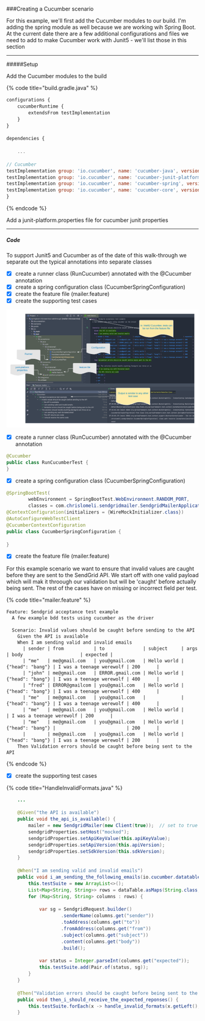 ###Creating a Cucumber scenario

For this example, we'll first add the Cucumber modules to our build.  I'm adding the spring module as well because we are working wih Spring Boot.  At the current date there are a few additional configurations and files we need to add to make Cucumber work with Junit5 - we'll list those in this section

---
#####Setup

Add the Cucumber modules to the build 

{% code title="build.gradle.java" %}
```javascript
configurations {
    cucumberRuntime {
        extendsFrom testImplementation
    }
}

dependencies {

    ...
    
// Cucumber
testImplementation group: 'io.cucumber', name: 'cucumber-java', version:  "${cukesVersion}"
testImplementation group: 'io.cucumber', name: 'cucumber-junit-platform-engine', version: "${cukesVersion}"
testImplementation group: 'io.cucumber', name: 'cucumber-spring', version: "${cukesVersion}"
testImplementation group: 'io.cucumber', name: 'cucumber-core', version: "${cukesVersion}"
}
```

{% endcode %}

Add a junit-platform.properties file for cucumber junit properties 

---
##### Code

To support Junit5 and Cucumber as of the date of this walk-through we separate out the typical annotations into separate classes

* [x] create a runner class (RunCucumber) annotated with the @Cucumber annotation
* [x] create a spring configuration class (CucumberSpringConfiguration)
* [x] create the feature file (mailer.feature)
* [x] create the supporting test cases

![](../../.gitbook/assets/run-cucumber.png)

* [x] create a runner class (RunCucumber) annotated with the @Cucumber annotation

```java 
@Cucumber
public class RunCucumberTest {
}
```

* [x] create a spring configuration class (CucumberSpringConfiguration)

```java 
@SpringBootTest(
        webEnvironment = SpringBootTest.WebEnvironment.RANDOM_PORT,
        classes = com.chrislomeli.sendgridmailer.SendgridMailerApplication.class)
@ContextConfiguration(initializers = {WireMockInitializer.class})
@AutoConfigureWebTestClient
@CucumberContextConfiguration
public class CucumberSpringConfiguration {

}
```

* [x] create the feature file (mailer.feature)

For this example scenario we want to ensure that invalid values are caught before they are sent to the SendGrid API.  We start off with one valid payload which will mak it throough our validation but will be 'caught' before actually being sent.  The rest of the cases have on missing or incorrect field per test. 

{% code title="mailer.feature" %}
```gherkin
Feature: Sendgrid acceptance test example
  A few example bdd tests using cucumber as the driver

  Scenario: Invalid values should be caught before sending to the API
    Given the API is available
    When I am sending valid and invalid emails
      | sender | from           | to              | subject     | args             | body                     | expected |
      | "me"   | me@gmail.com   | you@gmail.com   | Hello world | {"head": "bang"} | I was a teenage werewolf | 200      |
      | "john" | me@gmail.com   | ERROR.gmail.com | Hello world | {"head": "bang"} | I was a teenage werewolf | 400      |
      | "fred" | ERROR@gmailcom | you@gmail.com   | Hello world | {"head": "bang"} | I was a teenage werewolf | 400      |
      | "me"   | me@gmail.com   | you@gmail.com   |             | {"head": "bang"} | I was a teenage werewolf | 400      |
      | "me"   | me@gmail.com   | you@gmail.com   | Hello world |                  | I was a teenage werewolf | 200      |
      | "me"   | me@gmail.com   | you@gmail.com   | Hello world | {"head": "bang"} |                          | 200      |
      |        | me@gmail.com   | you@gmail.com   | Hello world | {"head": "bang"} | I was a teenage werewolf | 200      |
    Then Validation errors should be caught before being sent to the API
```

{% endcode %}

* [x] create the supporting test cases

{% code title="HandleInvalidFormats.java" %}
```java 
    ... 
 
    @Given("the API is available")
    public void the_api_is_available() {
        mailer = new SendgridMailer(new Client(true));  // set to true to get http
        sendgridProperties.setHost("mocked");
        sendgridProperties.setApiKeyValue(this.apiKeyValue);
        sendgridProperties.setApiVersion(this.apiVersion);
        sendgridProperties.setSdkVersion(this.sdkVersion);
    }

    @When("I am sending valid and invalid emails")
    public void i_am_sending_the_following_emails(io.cucumber.datatable.DataTable dataTable) {
        this.testSuite = new ArrayList<>();
        List<Map<String, String>> rows = dataTable.asMaps(String.class, String.class);
        for (Map<String, String> columns : rows) {

            var sg = SendgridRequest.builder()
                    .senderName(columns.get("sender"))
                    .toAddress(columns.get("to"))
                    .fromAddress(columns.get("from"))
                    .subject(columns.get("subject"))
                    .content(columns.get("body"))
                    .build();

            var status = Integer.parseInt(columns.get("expected"));
            this.testSuite.add(Pair.of(status, sg));
        }
    }

    @Then("Validation errors should be caught before being sent to the API")
    public void then_i_should_receive_the_expected_reponses() {
        this.testSuite.forEach(x -> handle_invalid_formats(x.getLeft(), x.getRight()));
    }

```
